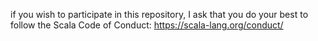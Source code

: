if you wish to participate in this repository, I ask that you
do your best to follow the Scala Code of Conduct:
https://scala-lang.org/conduct/
